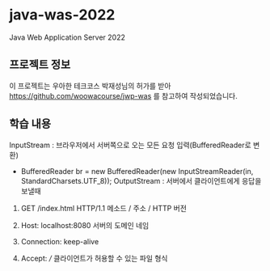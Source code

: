 # java-was-2022
Java Web Application Server 2022


## 프로젝트 정보 

이 프로젝트는 우아한 테크코스 박재성님의 허가를 받아 https://github.com/woowacourse/jwp-was 
를 참고하여 작성되었습니다.

## 학습 내용
InputStream : 브라우저에서 서버쪽으로 오는 모든 요청 입력(BufferedReader로 변환)
- BufferedReader br = new BufferedReader(new InputStreamReader(in, StandardCharsets.UTF_8));
OutputStream : 서버에서 클라이언트에게 응답을 보낼때 

1. GET /index.html HTTP/1.1
   메소드 / 주소 / HTTP 버전

2. Host: localhost:8080
   서버의 도메인 네임

3. Connection: keep-alive
   
4. Accept: */*
   클라이언트가 허용할 수 있는 파일 형식